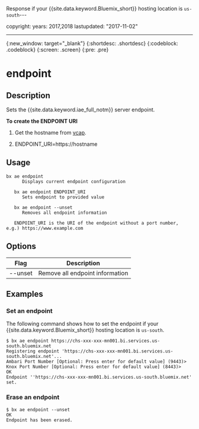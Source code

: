 Response if your {{site.data.keyword.Bluemix_short}} hosting location is `us-south`---

copyright:
  years: 2017,2018
lastupdated: "2017-11-02"

---

<!-- Attribute definitions -->
{:new_window: target="_blank"}
{:shortdesc: .shortdesc}
{:codeblock: .codeblock}
{:screen: .screen}
{:pre: .pre}

# endpoint
## Description

Sets the {{site.data.keyword.iae_full_notm}} server endpoint.

**To create the ENDPOINT URI**
1. Get the hostname from [vcap](https://console.stage1.bluemix.net/docs/services/AnalyticsEngine/Retrieve-service-credentials-and-service-end-points.html#retrieve-service-credentials-and-service-end-points).

2. ENDPOINT_URI=https://hostname


## Usage

```
bx ae endpoint
      Displays current endpoint configuration

   bx ae endpoint ENDPOINT_URI
      Sets endpoint to provided value

   bx ae endpoint --unset
      Removes all endpoint information

   ENDPOINT_URI is the URI of the endpoint without a port number, e.g.) https://www.example.com
```

## Options

Flag    | Description
------- | -------------------------------
--unset | Remove all endpoint information

## Examples

### Set an endpoint

The following command shows how to set the endpoint if your {{site.data.keyword.Bluemix_short}} hosting location is `us-south`.

```
$ bx ae endpoint https://chs-xxx-xxx-mn001.bi.services.us-south.bluemix.net
Registering endpoint 'https://chs-xxx-xxx-mn001.bi.services.us-south.bluemix.net'...
Ambari Port Number [Optional: Press enter for default value] (9443)>
Knox Port Number [Optional: Press enter for default value] (8443)>
OK
Endpoint ''https://chs-xxx-xxx-mn001.bi.services.us-south.bluemix.net' set.
```

### Erase an endpoint

```
$ bx ae endpoint --unset
OK
Endpoint has been erased.
```
